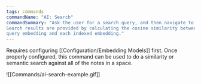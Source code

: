 ```yaml
---
tags: commands
commandName: "AI: Search"
commandSummary: "Ask the user for a search query, and then navigate to the search results page.
Search results are provided by calculating the cosine similarity between the
query embedding and each indexed embedding."
---
```


Requires configuring [[Configuration/Embedding Models]] first.  Once properly configured, this command can be used to do a similarity or semantic search against all of the notes in a space.


![[Commands/ai-search-example.gif]]